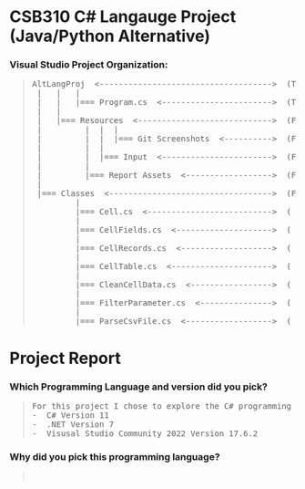 # CSB310 C# Langauge Project (Java/Python Alternative)

### Visual Studio Project Organization:
> <pre>
> AltLangProj  <------------------------------------>  (The Visual Studio Project)
>  |   |   |  
>  |   |   |=== Program.cs  <----------------------->  (The Main Program Driver)
>  |   |  
>  |   |=== Resources  <---------------------------->  (Folder Containing Project Resources)
>  |         |  |  |
>  |         |  |  |=== Git Screenshots  <---------->  (Folder Containing Required Git Screenshots)
>  |         |  |  
>  |         |  |=== Input  <----------------------->  (Folder Containing Input csv Files)
>  |         | 
>  |         |=== Report Assets  <------------------>  (Folder Containing Screenshots for Report)
>  |  
>  |=== Classes  <---------------------------------->  (Folder Containing the Classes for the Project)
>          |  
>          |=== Cell.cs  <-------------------------->  (
>          |  
>          |=== CellFields.cs  <-------------------->  (
>          |  
>          |=== CellRecords.cs  <------------------->  (
>          |  
>          |=== CellTable.cs  <--------------------->  (
>          |  
>          |=== CleanCellData.cs  <----------------->  (
>          |  
>          |=== FilterParameter.cs  <--------------->  (
>          |  
>          |=== ParseCsvFile.cs  <------------------>  (
> </pre>
# Project Report

### Which Programming Language and version did you pick?
> <pre>
> For this project I chose to explore the C# programming language using the Visual Studio IDE. 
> -  C# Version 11
> -  .NET Version 7
> -  Visusal Studio Community 2022 Version 17.6.2
> </pre>

### Why did you pick this programming language?
> <pre>
> 
> </pre>

